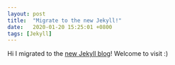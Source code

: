 ```yaml
---                                                                                                                             
layout: post
title:  "Migrate to the new Jekyll!"
date:   2020-01-20 15:25:01 +0800
tags: [Jekyll]
---
```


Hi I migrated to the [new Jekyll blog][new_jekyll]! Welcome to visit :)

[new_jekyll]: https://shirongliu.github.io
